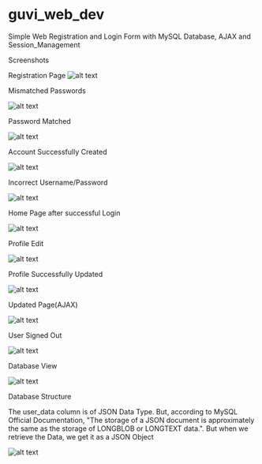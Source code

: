 # guvi_web_dev

Simple Web Registration and Login Form with MySQL Database, AJAX and Session_Management


Screenshots

Registration Page
![alt text](https://github.com/ABIBV/guvi_web_dev/blob/master/Screenshots/Screenshot_1.png)



Mismatched Passwords

![alt text](https://github.com/ABIBV/guvi_web_dev/blob/master/Screenshots/Screenshot_2.png)



Password Matched

![alt text](https://github.com/ABIBV/guvi_web_dev/blob/master/Screenshots/Screenshot_3.png)



Account Successfully Created

![alt text](https://github.com/ABIBV/guvi_web_dev/blob/master/Screenshots/Screenshot_4.png)



Incorrect Username/Password

![alt text](https://github.com/ABIBV/guvi_web_dev/blob/master/Screenshots/Screenshot_5.png)



Home Page after successful Login

![alt text](https://github.com/ABIBV/guvi_web_dev/blob/master/Screenshots/Screenshot_6.png)



Profile Edit

![alt text](https://github.com/ABIBV/guvi_web_dev/blob/master/Screenshots/Screenshot_7.png)



Profile Successfully Updated

![alt text](https://github.com/ABIBV/guvi_web_dev/blob/master/Screenshots/Screenshot_8.png)



Updated Page(AJAX)

![alt text](https://github.com/ABIBV/guvi_web_dev/blob/master/Screenshots/Screenshot_9.png)



User Signed Out

![alt text](https://github.com/ABIBV/guvi_web_dev/blob/master/Screenshots/Screenshot_10.png)


Database View

![alt text](https://github.com/ABIBV/guvi_web_dev/blob/master/Screenshots/Screenshot_11.png)

Database Structure

The user_data column is of JSON Data Type. But, according to MySQL Official Documentation, "The storage of a JSON document is approximately the same as the storage of LONGBLOB or LONGTEXT data.". But when we retrieve the Data, we get it as a JSON Object

![alt text](https://github.com/ABIBV/guvi_web_dev/blob/master/Screenshots/Screenshot_12.png)
